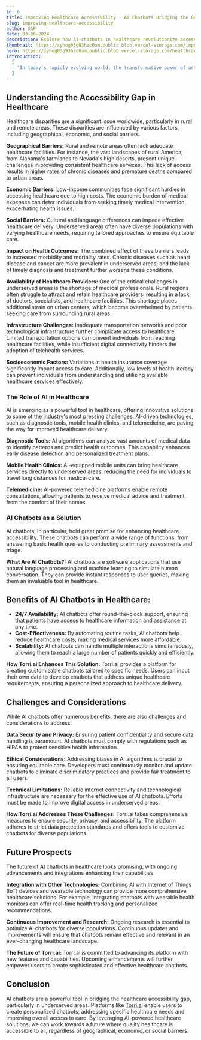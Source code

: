 ```yaml
---
id: 6
title: Improving Healthcare Accessibility - AI Chatbots Bridging the Gap in Underserved Areas
slug: improving-healthcare-accessibility
author: SAP
date: 03-06-2024
description: Explore how AI chatbots in healthcare revolutionize accessibility, addressing barriers for better outcomes. Join the movement today!
thumbnail: https://xyhog03g93hzc0am.public.blob.vercel-storage.com/improving_health_thumb-IpqauXdfagXHIetNAL2C3n2sBW0Pgr
hero: https://xyhog03g93hzc0am.public.blob.vercel-storage.com/healthcare_accessibility-BghzSFT0k70z4C6G3SnSSVTGdbLiZh
introduction:
  [
    "In today's rapidly evolving world, the transformative power of artificial intelligence (AI) is reshaping numerous sectors, including healthcare. One of the most promising applications of AI is in the form of chatbots, which are revolutionizing healthcare accessibility, especially in underserved areas. Through platforms like **Torri.ai**, anyone can now create their own AI chatbot using personalized data, providing tailored solutions to meet specific healthcare needs. This blog post explores how AI chatbots are addressing the accessibility gap in healthcare and enhancing the overall healthcare experience.",
  ]
---
```


## Understanding the Accessibility Gap in Healthcare

Healthcare disparities are a significant issue worldwide, particularly in rural and remote areas. These disparities are influenced by various factors, including geographical, economic, and social barriers.

**Geographical Barriers:** Rural and remote areas often lack adequate healthcare facilities. For instance, the vast landscapes of rural America, from Alabama's farmlands to Nevada's high deserts, present unique challenges in providing consistent healthcare services​​. This lack of access results in higher rates of chronic diseases and premature deaths compared to urban areas.

**Economic Barriers:** Low-income communities face significant hurdles in accessing healthcare due to high costs. The economic burden of medical expenses can deter individuals from seeking timely medical intervention, exacerbating health issues.

**Social Barriers:** Cultural and language differences can impede effective healthcare delivery. Underserved areas often have diverse populations with varying healthcare needs, requiring tailored approaches to ensure equitable care.

**Impact on Health Outcomes:** The combined effect of these barriers leads to increased morbidity and mortality rates. Chronic diseases such as heart disease and cancer are more prevalent in underserved areas, and the lack of timely diagnosis and treatment further worsens these conditions.

**Availability of Healthcare Providers:** One of the critical challenges in underserved areas is the shortage of medical professionals. Rural regions often struggle to attract and retain healthcare providers, resulting in a lack of doctors, specialists, and healthcare facilities​​. This shortage places additional strain on urban centers, which become overwhelmed by patients seeking care from surrounding rural areas.

**Infrastructure Challenges:** Inadequate transportation networks and poor technological infrastructure further complicate access to healthcare. Limited transportation options can prevent individuals from reaching healthcare facilities, while insufficient digital connectivity hinders the adoption of telehealth services.

**Socioeconomic Factors:** Variations in health insurance coverage significantly impact access to care. Additionally, low levels of health literacy can prevent individuals from understanding and utilizing available healthcare services effectively.

### The Role of AI in Healthcare

AI is emerging as a powerful tool in healthcare, offering innovative solutions to some of the industry's most pressing challenges. AI-driven technologies, such as diagnostic tools, mobile health clinics, and telemedicine, are paving the way for improved healthcare delivery.

**Diagnostic Tools:** AI algorithms can analyze vast amounts of medical data to identify patterns and predict health outcomes. This capability enhances early disease detection and personalized treatment plans.

**Mobile Health Clinics:** AI-equipped mobile units can bring healthcare services directly to underserved areas, reducing the need for individuals to travel long distances for medical care.

**Telemedicine:** AI-powered telemedicine platforms enable remote consultations, allowing patients to receive medical advice and treatment from the comfort of their homes.

### AI Chatbots as a Solution

AI chatbots, in particular, hold great promise for enhancing healthcare accessibility. These chatbots can perform a wide range of functions, from answering basic health queries to conducting preliminary assessments and triage.

**What Are AI Chatbots?:** AI chatbots are software applications that use natural language processing and machine learning to simulate human conversation. They can provide instant responses to user queries, making them an invaluable tool in healthcare.

## Benefits of AI Chatbots in Healthcare:

- **24/7 Availability:** AI chatbots offer round-the-clock support, ensuring that patients have access to healthcare information and assistance at any time.
- **Cost-Effectiveness:** By automating routine tasks, AI chatbots help reduce healthcare costs, making medical services more affordable.
- **Scalability:** AI chatbots can handle multiple interactions simultaneously, allowing them to reach a large number of patients quickly and efficiently.

**How Torri.ai Enhances This Solution:** Torri.ai provides a platform for creating customizable chatbots tailored to specific needs. Users can input their own data to develop chatbots that address unique healthcare requirements, ensuring a personalized approach to healthcare delivery.

## Challenges and Considerations

While AI chatbots offer numerous benefits, there are also challenges and considerations to address.

**Data Security and Privacy:** Ensuring patient confidentiality and secure data handling is paramount. AI chatbots must comply with regulations such as HIPAA to protect sensitive health information​​.

**Ethical Considerations:** Addressing biases in AI algorithms is crucial to ensuring equitable care. Developers must continuously monitor and update chatbots to eliminate discriminatory practices and provide fair treatment to all users​​.

**Technical Limitations:** Reliable internet connectivity and technological infrastructure are necessary for the effective use of AI chatbots. Efforts must be made to improve digital access in underserved areas​​.

**How Torri.ai Addresses These Challenges:** Torri.ai takes comprehensive measures to ensure security, privacy, and accessibility. The platform adheres to strict data protection standards and offers tools to customize chatbots for diverse populations.

## Future Prospects

The future of AI chatbots in healthcare looks promising, with ongoing advancements and integrations enhancing their capabilities

**Integration with Other Technologies:** Combining AI with Internet of Things (IoT) devices and wearable technology can provide more comprehensive healthcare solutions. For example, integrating chatbots with wearable health monitors can offer real-time health tracking and personalized recommendations.

**Continuous Improvement and Research:** Ongoing research is essential to optimize AI chatbots for diverse populations. Continuous updates and improvements will ensure that chatbots remain effective and relevant in an ever-changing healthcare landscape​​​​.

**The Future of Torri.ai:** Torri.ai is committed to advancing its platform with new features and capabilities. Upcoming enhancements will further empower users to create sophisticated and effective healthcare chatbots.

## Conclusion

AI chatbots are a powerful tool in bridging the healthcare accessibility gap, particularly in underserved areas. Platforms like [Torri.ai](http://Torri.ai) enable users to create personalized chatbots, addressing specific healthcare needs and improving overall access to care. By leveraging AI-powered healthcare solutions, we can work towards a future where quality healthcare is accessible to all, regardless of geographical, economic, or social barriers.

<!-- <iframe width='560' height='315' src='https://www.youtube.com/embed/Q0lo0H1FvI4?si=U_5xYARLbzPQTQsJ' title='YouTube video player' frameborder='0' allow='accelerometer; autoplay; clipboard-write; encrypted-media; gyroscope; picture-in-picture; web-share' referrerpolicy='strict-origin-when-cross-origin' allowfullscreen></iframe> -->

<!-- - **Effortless Interaction:** Bid adieu to data complexity. Torri AI paves the way for smooth, intuitive communication.
- **Intand Insights:** Extract quick answers and insights fromyour own PDFs, Docs, and data, eradicating the need for manual data searches. Companies and startups can use it to create LLM and AI applications trained on their specific data/use-cases to meet their specific needs.
- **Enhanced Productivity:** Redirect your efforts from searchingto decision-making, amplifying overall efficiency.
- **Tailored Understanding:** Tailor chatbots to comprehenddomain-specific language, multiple languages and use cases
- **Customise and make it aligned to your brand:** Tailorchatbots with your own logo, and tone of voice aligned to your brand. Fullycustomisable with brand, colour, logo, description and tone of voice. -->

<!-- ### [Introducing Torri.AI - Create Your Own AI Chatbot Using Your Data](http://localhost:3000/blog/intro-to-torri-ai)

![](https://xyhog03g93hzc0am.public.blob.vercel-storage.com/intrototorri-EEhfvj4Ulat4x8J8gAgW7BnjX31Rz9) -->
